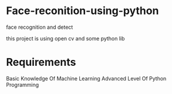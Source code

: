 # Face-reconition-using-python
face recognition and detect 

this project is using open cv and some python lib 
 # Requirements
 Basic Knowledge Of Machine Learning
 Advanced Level Of Python Programming
